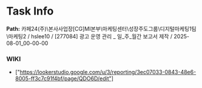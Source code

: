 # Task Info

**Path:** 카페24(주)\본사사업장\[CG]MI본부\마케팅센터\성장주도그룹\디지털마케팅1팀\마케팅2 / hslee10 / [277084] 광고 운영 관리 _ 일_주_월간 보고서 제작 / 2025-08-01_00-00-00

### WIKI
- ["https://lookerstudio.google.com/u/3/reporting/3ec07033-0843-48e6-8005-ff3c7c91f4bf/page/QDO6D/edit"]

